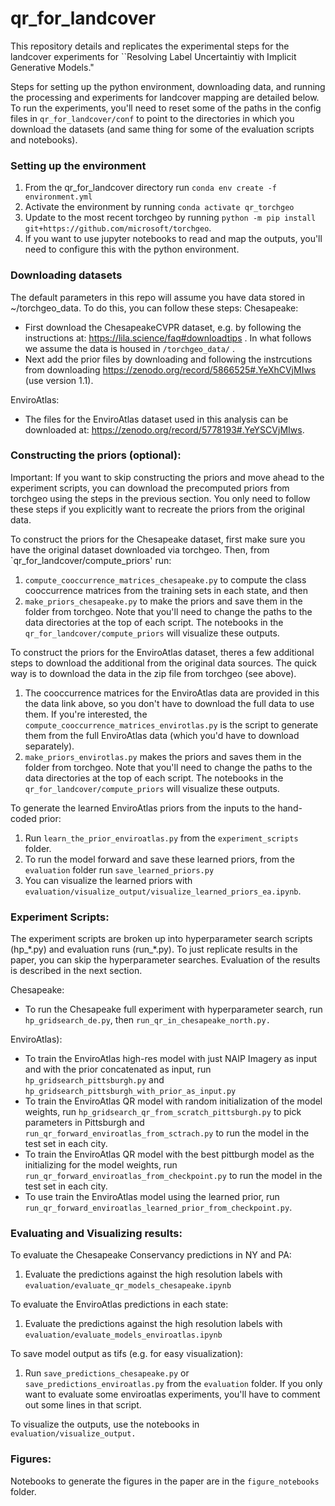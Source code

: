 # qr_for_landcover

This repository details and replicates the experimental steps for the landcover experiments for ``Resolving Label Uncertaintiy with Implicit Generative Models."

Steps for setting up the python environment, downloading data, and running the processing and experiments for landcover mapping are detailed below. To run the experiments, you'll need to reset some of the paths in the config files in `qr_for_landcover/conf` to point to the directories in which you download the datasets (and same thing for some of the evaluation scripts and notebooks).

### Setting up the environment
 1. From the qr_for_landcover directory run `conda env create -f environment.yml`
 2. Activate the environment by running `conda activate qr_torchgeo`
 3. Update to the most recent torchgeo by running `python -m pip install git+https://github.com/microsoft/torchgeo`.
 4. If you want to use jupyter notebooks to read and map the outputs, you'll need to configure this with the python environment.

### Downloading datasets
The default parameters in this repo will assume you have data stored in ~/torchgeo_data. To do this, you can follow these steps:
Chesapeake:
- First download the ChesapeakeCVPR dataset, e.g. by following the instructions at: https://lila.science/faq#downloadtips . In what follows we assume the data is housed in `/torchgeo_data/` .
- Next add the prior files by downloading and following the instrcutions from downloading https://zenodo.org/record/5866525#.YeXhCVjMIws (use version 1.1).
  
EnviroAtlas:
- The files for the EnviroAtlas dataset used in this analysis can be downloaded at: https://zenodo.org/record/5778193#.YeYSCVjMIws. 


### Constructing the priors (optional):
Important: If you want to skip constructing the priors and move ahead to the experiment scripts, you can download the precomputed priors from torchgeo using the steps in the previous section. You only need to follow these steps if you explicitly want to recreate the priors from the original data.

To construct the priors for the Chesapeake dataset, first make sure you have the original dataset downloaded via torchgeo. Then, from `qr_for_landcover/compute_priors' run:
1. `compute_cooccurrence_matrices_chesapeake.py` to compute the class cooccurrence matrices from the training sets in each state, and then 
2. `make_priors_chesapeake.py` to make the priors and save them in the folder from torchgeo.
Note that you'll need to change the paths to the data directories at the top of each script. The notebooks in the `qr_for_landcover/compute_priors` will visualize these outputs. 

To construct the priors for the EnviroAtlas dataset, theres a few additional steps to download the additional from the original data sources. The quick way is to download the data in the zip file from torchgeo (see above). 

1. The cooccurrence matrices for the EnviroAtlas data are provided in this the data link above, so you don't have to download the full data to use them. If you're interested, the `compute_cooccurrence_matrices_envirotlas.py` is the script to generate them from the full EnviroAtlas data (which you'd have to download separately). 
2. `make_priors_envirotlas.py` makes the priors and saves them in the folder from torchgeo.
Note that you'll need to change the paths to the data directories at the top of each script. The notebooks in the `qr_for_landcover/compute_priors` will visualize these outputs. 

To generate the learned EnviroAtlas priors from the inputs to the hand-coded prior: 
1. Run `learn_the_prior_enviroatlas.py` from the `experiment_scripts` folder. 
2. To run the model forward and save these learned priors, from the `evaluation` folder run `save_learned_priors.py`
3. You can visualize the learned priors with `evaluation/visualize_output/visualize_learned_priors_ea.ipynb`.

### Experiment Scripts:
The experiment scripts are broken up into hyperparameter search scripts (hp_\*.py) and evaluation runs (run_\*.py). To just replicate results in the paper, you can skip the hyperparameter searches. Evaluation of the results is described in the next section.

Chesapeake:
- To run the Chesapeake full experiment with hyperparameter search, run `hp_gridsearch_de.py`, then `run_qr_in_chesapeake_north.py.` 

EnviroAtlas):
- To train the EnviroAtlas high-res model with just NAIP Imagery as input and with the prior concatenated as input, run `hp_gridsearch_pittsburgh.py` and `hp_gridsearch_pittsburgh_with_prior_as_input.py` 
- To train the EnviroAtlas QR model with random initialization of the model weights, run `hp_gridsearch_qr_from_scratch_pittsburgh.py` to pick parameters in Pittsburgh and `run_qr_forward_enviroatlas_from_sctrach.py` to run the model in the test set in each city. 
- To train the EnviroAtlas QR model with the best pittburgh model as the initializing for the model weights, run `run_qr_forward_enviroatlas_from_checkpoint.py` to run the model in the test set in each city. 
- To use train the EnviroAtlas model using the learned prior, run `run_qr_forward_enviroatlas_learned_prior_from_checkpoint.py`.

### Evaluating and Visualizing results:
To evaluate the Chesapeake Conservancy predictions in NY and PA:
1. Evaluate the predictions against the high resolution labels with `evaluation/evaluate_qr_models_chesapeake.ipynb`

To evaluate the EnviroAtlas predictions in each state:
1. Evaluate the predictions against the high resolution labels with `evaluation/evaluate_models_enviroatlas.ipynb`

To save model output as tifs (e.g. for easy visualization):
1. Run `save_predictions_chesapeake.py` or `save_predictions_enviroatlas.py` from the `evaluation` folder. If you only want to evaluate some enviroatlas experiments, you'll have to comment out some lines in that script.

To visualize the outputs, use the notebooks in `evaluation/visualize_output.`

### Figures:
Notebooks to generate the figures in the paper are in the `figure_notebooks` folder.
